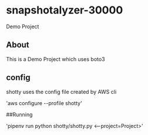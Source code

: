 # snapshotalyzer-30000
Demo Project

## About
This is a Demo Project which uses boto3

## config

shotty uses the config file created by AWS cli

'aws configure --profile shotty'

##Running

'pipenv run python shotty/shotty.py <command> <--project=Project>'
